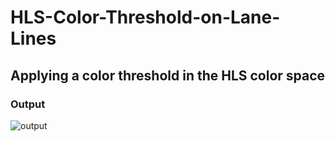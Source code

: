 # HLS-Color-Threshold-on-Lane-Lines

## Applying a color threshold in the HLS color space

### Output


![output](https://user-images.githubusercontent.com/34116562/49458514-f945c880-f812-11e8-9933-fc1ca494f372.png)
